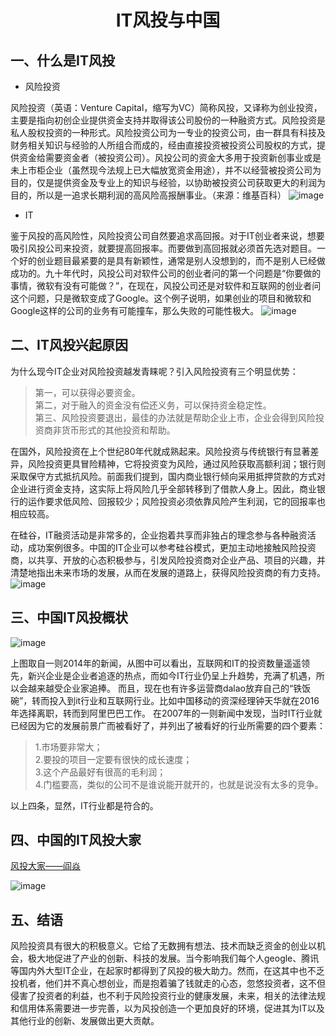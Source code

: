 # <center>IT风投与中国</center>
## 一、什么是IT风投
* 风险投资 


风险投资（英语：Venture Capital，缩写为VC）简称风投，又译称为创业投资，主要是指向初创企业提供资金支持并取得该公司股份的一种融资方式。风险投资是私人股权投资的一种形式。风险投资公司为一专业的投资公司，由一群具有科技及财务相关知识与经验的人所组合而成的，经由直接投资被投资公司股权的方式，提供资金给需要资金者（被投资公司）。风投公司的资金大多用于投资新创事业或是未上市柜企业（虽然现今法规上已大幅放宽资金用途），并不以经营被投资公司为目的，仅是提供资金及专业上的知识与经验，以协助被投资公司获取更大的利润为目的，所以是一追求长期利润的高风险高报酬事业。（来源：维基百科）
![image](https://ss0.bdstatic.com/70cFvHSh_Q1YnxGkpoWK1HF6hhy/it/u=392882997,1240196265&fm=26&gp=0.jpg)
* IT

鉴于风投的高风险性，风险投资公司自然要追求高回报。对于IT创业者来说，想要吸引风投公司来投资，就要提高回报率。而要做到高回报就必须首先选对题目。一个好的创业题目最紧要的是具有新颖性，通常是别人没想到的，而不是别人已经做成功的。九十年代时，风投公司对软件公司的创业者问的第一个问题是“你要做的事情，微软有没有可能做？”，在现在，风投公司还是对软件和互联网的创业者问这个问题，只是微软变成了Google。这个例子说明，如果创业的项目和微软和Google这样的公司的业务有可能撞车，那么失败的可能性极大。
![image](https://img-blog.csdn.net/20171218201702515?watermark/2/text/aHR0cDovL2Jsb2cuY3Nkbi5uZXQvRm9yZXZlcl9zaXg=/font/5a6L5L2T/fontsize/400/fill/I0JBQkFCMA==/dissolve/70/gravity/SouthEast)
 
## 二、IT风投兴起原因

为什么现今IT企业对风险投资越发青睐呢？引入风险投资有三个明显优势：
 >第一，可以获得必要资金。  
 >第二，对于融入的资金没有偿还义务，可以保持资金稳定性。  
 >第三、风险投资要退出，最佳的办法就是帮助企业上市，企业会得到风险投
资商非货币形式的其他投资和帮助。

在国外，风险投资在上个世纪80年代就成熟起来。风险投资与传统银行有显著差异，风险投资更具冒险精神，它将投资变为风险，通过风险获取高额利润；银行则采取保守方式抵抗风险。前面我们提到，国内商业银行倾向采用抵押贷款的方式对企业进行资金支持，这实际上将风险几乎全部转移到了借款人身上。因此，商业银行的运作要求低风险、回报较少；风险投资必须依靠风险产生利润，它的回报率也相应较高。

在硅谷，IT融资活动是非常多的，企业抱着共享而非独占的理念参与各种融资活动，成功案例很多。中国的IT企业可以参考硅谷模式，更加主动地接触风险投资商，以共享、开放的心态积极参与，引发风险投资商对企业产品、项目的兴趣，并清楚地指出未来市场的发展，从而在发展的道路上，获得风险投资商的有力支持。
![image](https://ss1.bdstatic.com/70cFuXSh_Q1YnxGkpoWK1HF6hhy/it/u=1462020871,400935142&fm=26&gp=0.jpg)
## 三、中国IT风投概状
![image](https://img-blog.csdn.net/20171218192830201?watermark/2/text/aHR0cDovL2Jsb2cuY3Nkbi5uZXQvbGVhZmZf/font/5a6L5L2T/fontsize/400/fill/I0JBQkFCMA==/dissolve/70/gravity/SouthEast)

上图取自一则2014年的新闻，从图中可以看出，互联网和IT的投资数量遥遥领先，新兴企业是企业者追逐的热点，而如今IT行业仍呈上升趋势，充满了机遇，所以会越来越受企业家追捧。 
而且，现在也有许多运营商dalao放弃自己的“铁饭碗”，转而投入到it行业和互联网行业。比如中国移动的资深经理钟天华就在2016年选择离职，转而到阿里巴巴工作。 
在2007年的一则新闻中发现，当时IT行业就已经因为它的发展前景广而被看好了，并列出了被看好的行业所需要的四个要素： 
> 1.市场要非常大；   
2.要投的项目一定要有很快的成长速度；   
3.这个产品最好有很高的毛利润；   
4.门槛要高，类似的公司不是谁说能开就开的，也就是说没有太多的竞争。  


以上四条，显然，IT行业都是符合的。
## 四、中国的IT风投大家

[风投大家——阎焱](https://blog.csdn.net/Jundesky/article/details/78863096)

![image](https://ss3.bdstatic.com/70cFv8Sh_Q1YnxGkpoWK1HF6hhy/it/u=2441688303,416967282&fm=26&gp=0.jpg)

## 五、结语 
风险投资具有很大的积极意义。它给了无数拥有想法、技术而缺乏资金的创业以机会，极大地促进了产业的创新、科技的发展。当今影响我们每个人geogle、腾讯等国内外大型IT企业，在起家时都得到了风投的极大助力。然而，在这其中也不乏投机者，他们并不真心想创业，而是抱着骗了钱就走的心态，忽悠投资者，这不但侵害了投资者的利益，也不利于风险投资行业的健康发展，未来，相关的法律法规和信用体系需要进一步完善，以为风投创造一个更加良好的环境，促进其为IT以及其他行业的创新、发展做出更大贡献。
